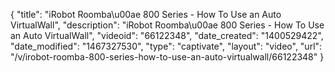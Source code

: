 {
    "title": "iRobot Roomba\u00ae 800 Series - How To Use an Auto VirtualWall",
    "description": "iRobot Roomba\u00ae 800 Series - How To Use an Auto VirtualWall",
    "videoid": "66122348",
    "date_created": "1400529422",
    "date_modified": "1467327530",
    "type": "captivate",
    "layout": "video",
    "url": "\/v\/irobot-roomba-800-series-how-to-use-an-auto-virtualwall\/66122348"
}